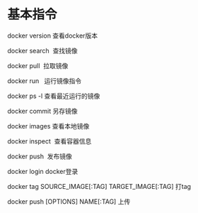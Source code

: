 # 基本指令

docker version	查看docker版本

docker search <image name>	查找镜像

docker pull  <image name>	拉取镜像

docker run <image name> <image command>	运行镜像指令

docker ps -l	查看最近运行的镜像

docker commit <container id> <new image name>	另存镜像

docker images 查看本地镜像

docker inspect <image id>	查看容器信息

docker push <image name>	发布镜像

docker login	docker登录

docker tag SOURCE_IMAGE[:TAG] TARGET_IMAGE[:TAG]	打tag

docker push [OPTIONS] NAME[:TAG]	上传